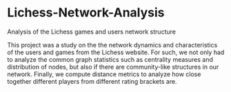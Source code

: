 # Lichess-Network-Analysis
Analysis of the Lichess games and users network structure


 This project was a study on the the network dynamics and characteristics of the users and games from the Lichess website. 
 For such, we not only had to analyze the common graph statistics such as centrality measures and distribution of nodes, but also if there are community-like structures in our network. Finally, we compute distance metrics to analyze how close together different players from different rating brackets are.
